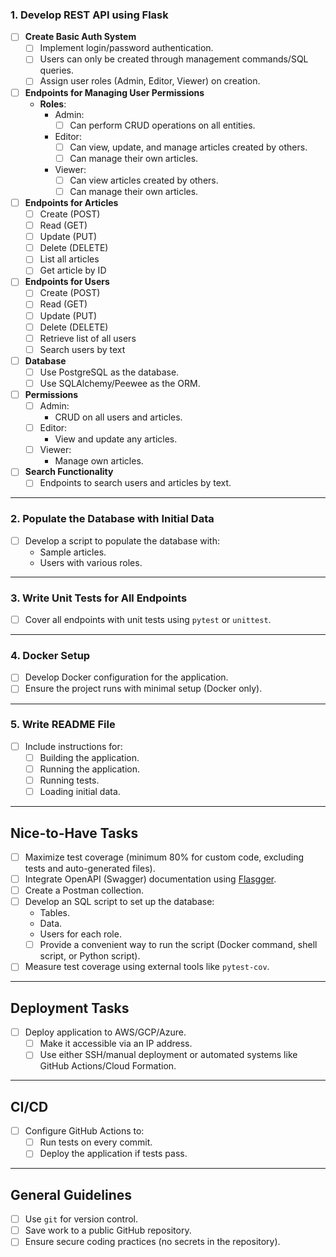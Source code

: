 ### 1. Develop REST API using Flask
- [ ] **Create Basic Auth System**
  - [ ] Implement login/password authentication.
  - [ ] Users can only be created through management commands/SQL queries.
  - [ ] Assign user roles (Admin, Editor, Viewer) on creation.

- [ ] **Endpoints for Managing User Permissions**
  - **Roles**:
    - Admin:
      - [ ] Can perform CRUD operations on all entities.
    - Editor:
      - [ ] Can view, update, and manage articles created by others.
      - [ ] Can manage their own articles.
    - Viewer:
      - [ ] Can view articles created by others.
      - [ ] Can manage their own articles.

- [ ] **Endpoints for Articles**
  - [ ] Create (POST)
  - [ ] Read (GET)
  - [ ] Update (PUT)
  - [ ] Delete (DELETE)
  - [ ] List all articles
  - [ ] Get article by ID

- [ ] **Endpoints for Users**
  - [ ] Create (POST)
  - [ ] Read (GET)
  - [ ] Update (PUT)
  - [ ] Delete (DELETE)
  - [ ] Retrieve list of all users
  - [ ] Search users by text

- [ ] **Database**
  - [ ] Use PostgreSQL as the database.
  - [ ] Use SQLAlchemy/Peewee as the ORM.

- [ ] **Permissions**
  - [ ] Admin:
    - CRUD on all users and articles.
  - [ ] Editor:
    - View and update any articles.
  - [ ] Viewer:
    - Manage own articles.

- [ ] **Search Functionality**
  - [ ] Endpoints to search users and articles by text.

---

### 2. Populate the Database with Initial Data
- [ ] Develop a script to populate the database with:
  - Sample articles.
  - Users with various roles.

---

### 3. Write Unit Tests for All Endpoints
- [ ] Cover all endpoints with unit tests using `pytest` or `unittest`.

---

### 4. Docker Setup
- [ ] Develop Docker configuration for the application.
- [ ] Ensure the project runs with minimal setup (Docker only).

---

### 5. Write README File
- [ ] Include instructions for:
  - [ ] Building the application.
  - [ ] Running the application.
  - [ ] Running tests.
  - [ ] Loading initial data.

---

## Nice-to-Have Tasks

- [ ] Maximize test coverage (minimum 80% for custom code, excluding tests and auto-generated files).
- [ ] Integrate OpenAPI (Swagger) documentation using [Flasgger](https://github.com/flasgger/flasgger).
- [ ] Create a Postman collection.
- [ ] Develop an SQL script to set up the database:
  - Tables.
  - Data.
  - Users for each role.
  - [ ] Provide a convenient way to run the script (Docker command, shell script, or Python script).
- [ ] Measure test coverage using external tools like `pytest-cov`.

---

## Deployment Tasks

- [ ] Deploy application to AWS/GCP/Azure.
  - [ ] Make it accessible via an IP address.
  - [ ] Use either SSH/manual deployment or automated systems like GitHub Actions/Cloud Formation.

---

## CI/CD

- [ ] Configure GitHub Actions to:
  - [ ] Run tests on every commit.
  - [ ] Deploy the application if tests pass.

---

## General Guidelines
- [ ] Use `git` for version control.
- [ ] Save work to a public GitHub repository.
- [ ] Ensure secure coding practices (no secrets in the repository).

